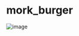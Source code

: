 # mork_burger
![image](https://github.com/Baltikka/mork_burger/assets/73462095/ec0a134d-daec-4095-83d8-89b0fe5fd85e)
